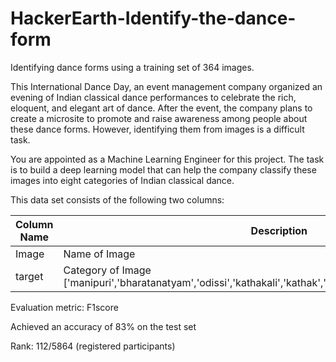 # HackerEarth-Identify-the-dance-form
Identifying dance forms using a training set of 364 images.

This International Dance Day, an event management company organized an evening of Indian classical dance performances to celebrate the rich, eloquent, and elegant art of dance. After the event, the company plans to create a microsite to promote and raise awareness among people about these dance forms. However, identifying them from images is a difficult task.

You are appointed as a Machine Learning Engineer for this project. The task is to build a deep learning model that can help the company classify these images into eight categories of Indian classical dance.


This data set consists of the following two columns:

Column Name |	Description
--- | --- 
Image	| Name of Image
target | Category of Image ['manipuri','bharatanatyam','odissi','kathakali','kathak','sattriya','kuchipudi','mohiniyattam']


Evaluation metric: F1score

Achieved an accuracy of 83% on the test set

Rank: 112/5864 (registered participants)
